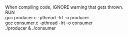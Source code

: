 When compiling code, IGNORE warning that gets thrown.                 
RUN                                                                     
  gcc producer.c -pthread -lrt -o producer                            
  gcc consumer.c -pthread -lrt -o consumer                                
  ./producer & ./consumer
 
